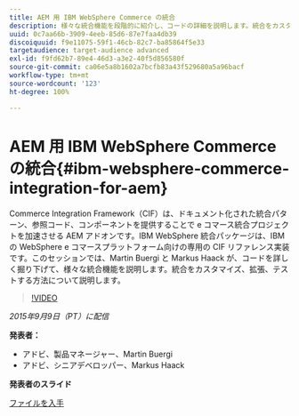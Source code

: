 ```yaml
---
title: AEM 用 IBM WebSphere Commerce の統合
description: 様々な統合機能を段階的に紹介し、コードの詳細を説明します。統合をカスタマイズ、拡張およびテストする方法について説明します。
uuid: 0c7aa66b-3909-4eeb-85d6-87e7faa4db39
discoiquuid: f9e11075-59f1-46cb-82c7-ba85864f5e33
targetaudience: target-audience advanced
exl-id: f9fd62b7-89e4-46d3-a3e2-40f5d856580f
source-git-commit: ca06e5a8b1602a7bcfb83a43f529680a5a96bacf
workflow-type: tm+mt
source-wordcount: '123'
ht-degree: 100%

---
```


# AEM 用 IBM WebSphere Commerce の統合{#ibm-websphere-commerce-integration-for-aem}

Commerce Integration Framework（CIF）は、ドキュメント化された統合パターン、参照コード、コンポーネントを提供することで e コマース統合プロジェクトを加速させる AEM アドオンです。IBM WebSphere 統合パッケージは、IBM の WebSphere e コマースプラットフォーム向けの専用の CIF リファレンス実装です。このセッションでは、Martin Buergi と Markus Haack が、コードを詳しく掘り下げて、様々な統合機能を説明します。統合をカスタマイズ、拡張、テストする方法について説明します。

>[!VIDEO](https://video.tv.adobe.com/v/19375/?quality=9)

*2015年9月9日（PT）に配信*

**発表者：**

* アドビ、製品マネージャー、Martin Buergi
* アドビ、シニアデベロッパー、Markus Haack

**発表者のスライド**

[ファイルを入手](assets/150909-aem-gems-ibm-websphere-commerce-integration.pdf)
<!--
[Get back to the Overview](https://helpx.adobe.com/experience-manager/kt/eseminars/gems/aem-index.html)
-->
